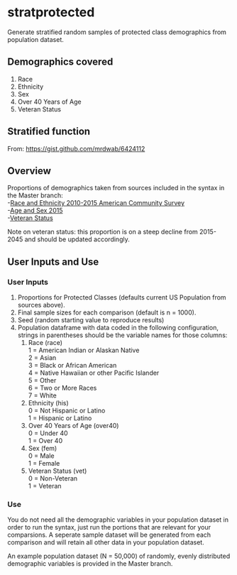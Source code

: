 # stratprotected
Generate stratified random samples of protected class demographics from population dataset.

## Demographics covered
1. Race
2. Ethnicity
3. Sex
4. Over 40 Years of Age
5. Veteran Status

## Stratified function
From: https://gist.github.com/mrdwab/6424112

## Overview
Proportions of demographics taken from sources included in the syntax in the Master branch:  
-[Race and Ethnicity 2010-2015 American Community Survey](https://en.wikipedia.org/wiki/Demography_of_the_United_States#Race_and_ethnicity)  
-[Age and Sex 2015](https://www.census.gov/data/tables/2015/demo/age-and-sex/2015-age-sex-composition.html)  
-[Veteran Status](https://www.va.gov/vetdata/Veteran_Population.asp)  

Note on veteran status: this proportion is on a steep decline from 2015-2045 and should be updated accordingly.

## User Inputs and Use
### User Inputs
1. Proportions for Protected Classes (defaults current US Population from sources above).  
2. Final sample sizes for each comparison (default is n = 1000).  
3. Seed (random starting value to reproduce results)  
3. Population dataframe with data coded in the following configuration, strings in parentheses should be the variable names for those columns:  
      1. Race (race)  
            1 = American Indian or Alaskan Native  
            2 = Asian  
            3 = Black or African American  
            4 = Native Hawaiian or other Pacific Islander  
            5 = Other  
            6 = Two or More Races  
            7 = White  
      2. Ethnicity (his)  
            0 = Not Hispanic or Latino  
            1 = Hispanic or Latino  
      3. Over 40 Years of Age (over40)  
            0 = Under 40  
            1 = Over 40  
      1. Sex (fem)  
            0 = Male  
            1 = Female  
      1. Veteran Status (vet)  
            0 = Non-Veteran  
            1 = Veteran  
### Use
You do not need all the demographic variables in your population dataset in order to run the syntax, just run the portions that are relevant for your comparsions.  A seperate sample dataset will be generated from each comparison and will retain all other data in your population dataset.

An example population dataset (N = 50,000) of randomly, evenly distributed demographic variables is provided in the Master branch.
